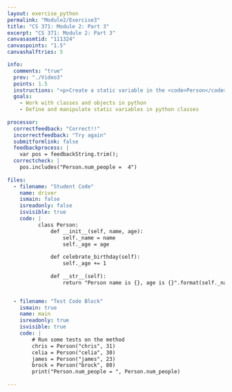 ```yaml
---
layout: exercise_python
permalink: "Module2/Exercise3"
title: "CS 371: Module 2: Part 3"
excerpt: "CS 371: Module 2: Part 3"
canvasasmtid: "111324"
canvaspoints: "1.5"
canvashalftries: 5

info:
  comments: "true"
  prev: "./Video3"
  points: 1.5
  instructions: "<p>Create a static variable in the <code>Person</code> class called <code>num_people</code> which starts off as 0 and increments every time a new object of type <code>Person</code> is constructed.</p>"
  goals:
    - Work with classes and objects in python
    - Define and manipulate static variables in python classes
    
processor:  
  correctfeedback: "Correct!!" 
  incorrectfeedback: "Try again"
  submitformlink: false
  feedbackprocess: | 
    var pos = feedbackString.trim();
  correctcheck: |
    pos.includes("Person.num_people =  4")
 
files:
  - filename: "Student Code"
    name: driver
    ismain: false
    isreadonly: false
    isvisible: true
    code: | 
          class Person:
              def __init__(self, name, age):
                  self._name = name
                  self._age = age
              
              def celebrate_birthday(self):
                  self._age += 1
              
              def __str__(self):
                  return "Person name is {}, age is {}".format(self._name, self._age)


  - filename: "Test Code Block"
    ismain: true
    name: main
    isreadonly: true
    isvisible: true
    code: |
        # Run some tests on the method
        chris = Person("chris", 31)
        celia = Person("celia", 30)
        james = Person("james", 23)
        brock = Person("brock", 80)
        print("Person.num_people = ", Person.num_people)
        
---
```

